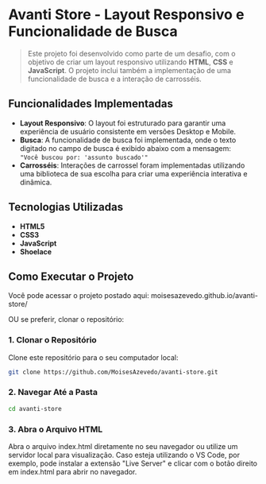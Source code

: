 # Avanti Store - Layout Responsivo e Funcionalidade de Busca

> Este projeto foi desenvolvido como parte de um desafio, com o objetivo de criar um layout responsivo utilizando **HTML**, **CSS** e **JavaScript**. O projeto inclui também a implementação de uma funcionalidade de busca e a interação de carrosséis.

## Funcionalidades Implementadas

- **Layout Responsivo**: O layout foi estruturado para garantir uma experiência de usuário consistente em versões Desktop e Mobile.
- **Busca**: A funcionalidade de busca foi implementada, onde o texto digitado no campo de busca é exibido abaixo com a mensagem:  
  `"Você buscou por: 'assunto buscado'"`
- **Carrosséis**: Interações de carrossel foram implementadas utilizando uma biblioteca de sua escolha para criar uma experiência interativa e dinâmica.

## Tecnologias Utilizadas

- **HTML5**
- **CSS3**
- **JavaScript**
- **Shoelace**

## Como Executar o Projeto

Você pode acessar o projeto postado aqui:
moisesazevedo.github.io/avanti-store/

OU se preferir, clonar o repositório:

### 1. Clonar o Repositório

Clone este repositório para o seu computador local:

```bash
git clone https://github.com/MoisesAzevedo/avanti-store.git
```

### 2. Navegar Até a Pasta

```bash
cd avanti-store
```

### 3. Abra o Arquivo HTML

Abra o arquivo index.html diretamente no seu navegador ou utilize um servidor local para visualização. Caso esteja utilizando o VS Code, por exemplo, pode instalar a extensão "Live Server" e clicar com o botão direito em index.html para abrir no navegador.
